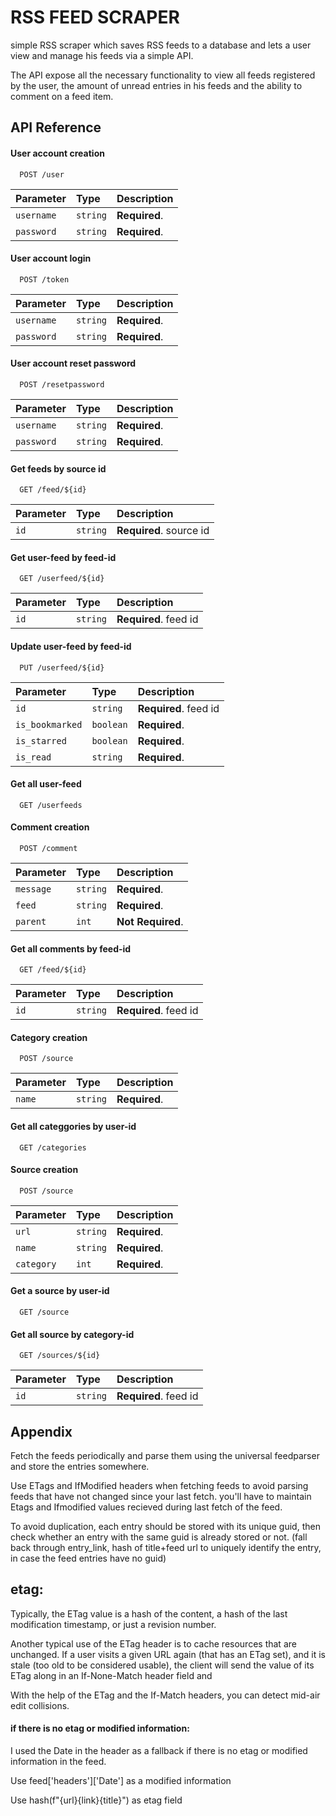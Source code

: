 
# RSS FEED SCRAPER

simple RSS scraper which saves RSS feeds to a database and lets a
user view and manage his feeds via a simple API.

The API expose all the necessary functionality to view all feeds registered by the user, the amount of unread entries
in his feeds and the ability to comment on a feed item.






## API Reference

#### User account creation

```http
  POST /user
```

| Parameter | Type     | Description                |
| :-------- | :------- | :------------------------- |
| `username` | `string` | **Required**.  |
| `password` | `string` | **Required**.  |

#### User account login

```http
  POST /token
```

| Parameter | Type     | Description                |
| :-------- | :------- | :------------------------- |
| `username` | `string` | **Required**.  |
| `password` | `string` | **Required**.  |


#### User account reset password
```http
  POST /resetpassword
```

| Parameter | Type     | Description                |
| :-------- | :------- | :------------------------- |
| `username` | `string` | **Required**.  |
| `password` | `string` | **Required**.  |


#### Get feeds by source id
```http
  GET /feed/${id}
```

| Parameter | Type     | Description                       |
| :-------- | :------- | :-------------------------------- |
| `id`      | `string` | **Required**.  source id |

#### Get user-feed by feed-id
```http
  GET /userfeed/${id}
```

| Parameter | Type     | Description                       |
| :-------- | :------- | :-------------------------------- |
| `id`      | `string` | **Required**.  feed id |

#### Update user-feed by feed-id
```http
  PUT /userfeed/${id}
```

| Parameter | Type     | Description                       |
| :-------- | :------- | :-------------------------------- |
| `id`      | `string` | **Required**.  feed id |
| `is_bookmarked`      | `boolean` | **Required**.   |
| `is_starred`      | `boolean` | **Required**.   |
| `is_read`      | `string` | **Required**.   |

#### Get all user-feed 
```http
  GET /userfeeds
```


#### Comment creation

```http
  POST /comment
```

| Parameter | Type     | Description                |
| :-------- | :------- | :------------------------- |
| `message` | `string` | **Required**.  |
| `feed` | `string` | **Required**.  |
| `parent` | `int` | **Not Required**.  |

#### Get all comments by feed-id
```http
  GET /feed/${id}
```

| Parameter | Type     | Description                       |
| :-------- | :------- | :-------------------------------- |
| `id`      | `string` | **Required**.  feed id |



#### Category creation

```http
  POST /source
```

| Parameter | Type     | Description                |
| :-------- | :------- | :------------------------- |
| `name` | `string` | **Required**.  |

#### Get all categgories by user-id
```http
  GET /categories
```

#### Source creation

```http
  POST /source
```

| Parameter | Type     | Description                |
| :-------- | :------- | :------------------------- |
| `url` | `string` | **Required**.  |
| `name` | `string` | **Required**.  |
| `category` | `int` | **Required**.  |


#### Get a source by user-id
```http
  GET /source
```


#### Get all source by category-id
```http
  GET /sources/${id}
```

| Parameter | Type     | Description                       |
| :-------- | :------- | :-------------------------------- |
| `id`      | `string` | **Required**.  feed id |

## Appendix


Fetch the feeds periodically and parse them using the universal feedparser and store the entries somewhere.
    
Use ETags and IfModified headers when fetching feeds to avoid parsing feeds that have not changed since your last fetch. you'll have to maintain Etags and Ifmodified values recieved during last fetch of the feed.
    
To avoid duplication, each entry should be stored with its unique guid, then check whether an entry with the same guid is already stored or not. (fall back through entry_link, hash of title+feed url to uniquely identify the entry, in case the feed entries have no guid)

## etag:
Typically, the ETag value is a hash of the content, a hash of the last modification timestamp, or just a revision number.


Another typical use of the ETag header is to cache resources that are unchanged. If a user visits a given URL again (that has an ETag set), and it is stale (too old to be considered usable), the client will send the value of its ETag along in an If-None-Match header field and

With the help of the ETag and the If-Match headers, you can detect mid-air edit collisions. 
#### if there is no etag or modified information:
I used the Date in the header as a fallback if there is no etag or modified information in the feed.

Use feed['headers']['Date'] as a modified information

Use hash(f"{url}{link}{title}") as etag field

